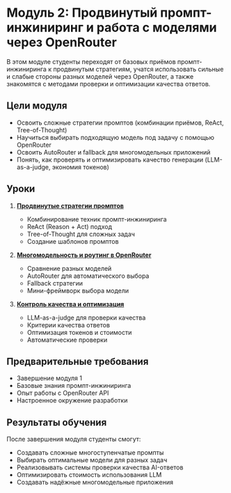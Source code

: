 # Модуль 2: Продвинутый промпт-инжиниринг и работа с моделями через OpenRouter

В этом модуле студенты переходят от базовых приёмов промпт-инжиниринга к продвинутым стратегиям, учатся использовать сильные и слабые стороны разных моделей через OpenRouter, а также знакомятся с методами проверки и оптимизации качества ответов.

## Цели модуля

- Освоить сложные стратегии промптов (комбинации приёмов, ReAct, Tree-of-Thought)
- Научиться выбирать подходящую модель под задачу с помощью OpenRouter
- Освоить AutoRouter и fallback для многомодельных приложений
- Понять, как проверять и оптимизировать качество генерации (LLM-as-a-judge, экономия токенов)

## Уроки

1. **[Продвинутые стратегии промптов](lesson_1_advanced_prompts.md)**
   - Комбинирование техник промпт-инжиниринга
   - ReAct (Reason + Act) подход
   - Tree-of-Thought для сложных задач
   - Создание шаблонов промптов

2. **[Многомодельность и роутинг в OpenRouter](lesson_2_openrouter_multimodel.md)**
   - Сравнение разных моделей
   - AutoRouter для автоматического выбора
   - Fallback стратегии
   - Мини-фреймворк выбора модели

3. **[Контроль качества и оптимизация](lesson_3_quality_optimization.md)**
   - LLM-as-a-judge для проверки качества
   - Критерии качества ответов
   - Оптимизация токенов и стоимости
   - Автоматические проверки

## Предварительные требования

- Завершение модуля 1
- Базовые знания промпт-инжиниринга
- Опыт работы с OpenRouter API
- Настроенное окружение разработки

## Результаты обучения

После завершения модуля студенты смогут:
- Создавать сложные многоступенчатые промпты
- Выбирать оптимальные модели для разных задач
- Реализовывать системы проверки качества AI-ответов
- Оптимизировать стоимость использования LLM
- Создавать надёжные многомодельные приложения
